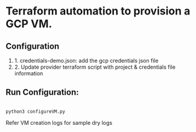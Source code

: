 <h1>Terraform automation to provision a GCP VM.</h1>
<h2>Configuration</h2>
<ol>
<li>1. credentials-demo.json: add the gcp credentials json file</li>
<li>2. Update provider terraform script with project & credentials file information</li>
</ol>
<h2>Run Configuration:</h2>
<code>
python3 configureVM.py
</code>

Refer VM creation logs for sample dry logs